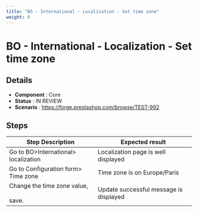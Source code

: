 ```yaml
---
title: "BO - International - Localization - Set time zone"
weight: 8
---
```


# BO - International - Localization - Set time zone
## Details
* **Component** : Core
* **Status** : IN REVIEW
* **Scenario** : https://forge.prestashop.com/browse/TEST-992

## Steps
| Step Description | Expected result |
| ----- | ----- |
| Go to BO>International> localization | Localization page is well displayed |
| Go to Configuration form> Time zone | Time zone is on Europe/Paris |
| Change the time zone value,<br><br>save. | Update successful message is displayed |

